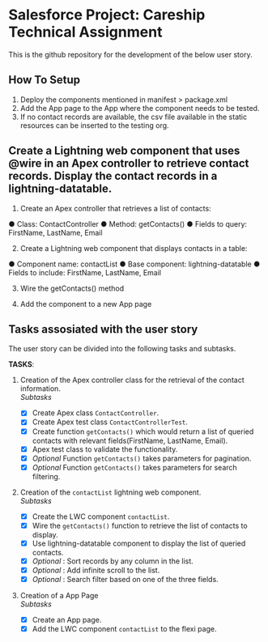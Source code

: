 # Salesforce Project: Careship Technical Assignment

This is the github repository for the development of the below user story.

## How To Setup

1. Deploy the components mentioned in manifest > package.xml
2. Add the App page to the App where the component needs to be tested.
3. If no contact records are available, the csv file available in the static resources can be inserted to the testing org.

## Create a Lightning web component that uses @wire in an Apex controller to retrieve contact records. Display the contact records in a lightning-datatable.

1. Create an Apex controller that retrieves a list of contacts:

● Class: ContactController
● Method: getContacts()
● Fields to query: FirstName, LastName, Email

2. Create a Lightning web component that displays contacts in a table:

● Component name: contactList
● Base component: lightning-datatable
● Fields to include: FirstName, LastName, Email

3. Wire the getContacts() method

4. Add the component to a new App page

## Tasks assosiated with the user story

The user story can be divided into the following tasks and subtasks.

**TASKS**:
1. Creation of the Apex controller class for the retrieval of the contact information.<br/>
   _Subtasks_

   - [x] Create Apex class `ContactController`.
   - [x] Create Apex test class `ContactControllerTest`.
   - [x] Create function `getContacts()` which would return a list of queried contacts with relevant fields(FirstName, LastName, Email).
   - [x] Apex test class to validate the functionality.
   - [x] _Optional_ Function `getContacts()` takes parameters for pagination.
   - [x] _Optional_ Function `getContacts()` takes parameters for search filtering.

2. Creation of the `contactList` lightning web component.<br/>
   _Subtasks_

   - [x] Create the LWC component `contactList`.
   - [x] Wire the `getContacts()` function to retrieve the list of contacts to display.
   - [x] Use lightning-datatable component to display the list of queried contacts.
   - [x] _Optional_ : Sort records by any column in the list.
   - [x] _Optional_ : Add infinite scroll to the list.
   - [x] _Optional_ : Search filter based on one of the three fields.

3. Creation of a App Page<br/>
   _Subtasks_

   - [x] Create an App page.
   - [x] Add the LWC component `contactList` to the flexi page.